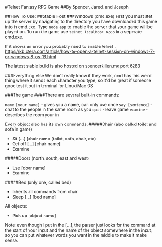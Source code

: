 #Telnet Fantasy RPG Game
##By Spencer, Jared, and Joseph

##How To Use:
##Stable Host
###Windows (cmd.exe)
First you must stet up the server by navigating to the directory you have downloaded this game into in cmd.exe.
Type `node app` to enable the server that your game will be played on.
To run the game use `telnet localhost 6283` in a seperate cmd.exe.

If it shows an error you probably need to enable telnet :
https://kb.ctera.com/article/how-to-open-a-telnet-session-on-windows-7-or-windows-8-os-16.html

The latest stable build is also hosted on spencerkillen.me port 6283

###Everything else
We don't really know if they work, cmd has this weird thing where it sends each character you type, so it'd be great if someone good test it out in terminal for Linux/Mac OS

###The game
####There are several built-in commands:

`name [your name]` - gives you a name, can only use once
`say [sentence]` - chat to the people in the same room as you
`quit` - leave game
`examine` - describes the room your in

Every object also has its own commands:
#####Chair (also called toilet and sofa in game)

- Sit [...] [chair name (toilet, sofa, chair, etc)
- Get off [...] [chair name]
- Examine

#####Doors (north, south, east and west)

- Use [door name]
- Examine

#####Bed (only one, called bed)

 - Inherits all commands from chair
 - Sleep [...] [bed name]

All objects:

- Pick up [object name]

Note: even though I put in the [...], the parser just looks for the command at the start of your input and the name of the object somewhere in the input, so you can put whatever words you want in the middle to make it make sense. 
